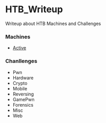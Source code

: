 # HTB_Writeup
Writeup about HTB Machines and Challenges

### Machines

- [Active](https://github.com/zzystudy/HTB_Writeup/tree/main/Machines/Active.pdf)

### Chanllenges

- Pwn
- Hardware
- Crypto
- Mobile
- Reversing
- GamePwn
- Forensics
- Misc
- Web
